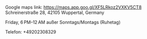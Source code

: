 Google maps link: https://maps.app.goo.gl/XF5LRkoz2VXKV5CT8
Schreinerstraße 28, 42105 Wuppertal, Germany

Friday, 6 PM–12 AM außer Sonntags/Montags (Ruhetag)

Telefon: +49202308329